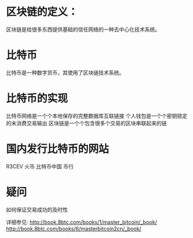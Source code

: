 # 区块链的定义：
  区块链是给很多东西提供基础的信任网络的一种去中心化技术系统。

# 比特币
  比特币是一种数字货币，其使用了区块链技术系统。

# 比特币的实现
比特币网络是一个个本地保存的完整数据库互联链接
个人钱包是一个个密钥锁定的未消费交易输出
区块链是一个个包含很多个交易的区块串联起来的链

# 国内发行比特币的网站

R3CEV
火币
比特币中国
币行

# 疑问
如何保证交易成功的及时性

详细参见:
  http://book.8btc.com/books/1/master_bitcoin/_book/
  http://book.8btc.com/books/6/masterbitcoin2cn/_book/